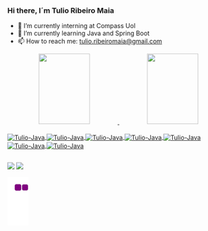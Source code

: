 ### Hi there, I´m Tulio Ribeiro Maia

- 🔭 I’m currently interning at Compass Uol
- 🌱 I’m currently learning Java and Spring Boot
- 📫 How to reach me: tulio.ribeiromaia@gmail.com

<div align="center">
  <a href="https://github.com/tulioribeiromaia">
  <img height="160em" width="48%" src="https://github-readme-stats.vercel.app/api?username=tulioribeiromaia&show_icons=true&theme=algolia&include_all_commits=true&count_private=true"/>
  <img height="160em" width="48%" src="https://github-readme-stats.vercel.app/api/top-langs/?username=tulioribeiromaia&layout=compact&langs_count=7&theme=algolia"/>
</div>

<div style="display: inline_block"><br>
<img align="center" alt="Tulio-Java" height="40" width="70" src="https://img.shields.io/badge/HTML5-E34F26?style=for-the-badge&logo=html5&logoColor=white">
<img align="center" alt="Tulio-Java" height="40" width="70" src="https://img.shields.io/badge/JavaScript-F7DF1E?style=for-the-badge&logo=javascript&logoColor=black">
<img align="center" alt="Tulio-Java" height="40" width="70" src="https://img.shields.io/badge/CSS3-1572B6?style=for-the-badge&logo=css3&logoColor=white">
<img align="center" alt="Tulio-Java" height="40" width="70" src="https://img.shields.io/badge/Bootstrap-563D7C?style=for-the-badge&logo=bootstrap&logoColor=white">
<img align="center" alt="Tulio-Java" height="40" width="70" src="https://img.shields.io/badge/Java-ED8B00?style=for-the-badge&logo=java&logoColor=white">
<img align="center" alt="Tulio-Java" height="40" width="70" src="https://img.shields.io/badge/Spring-6DB33F?style=for-the-badge&logo=spring&logoColor=white">
<img align="center" alt="Tulio-Java" height="40" width="70" src="https://img.shields.io/badge/MySQL-00000F?style=for-the-badge&logo=mysql&logoColor=white">
</div>

##

<div>
<a href = "mailto:contatotulio.ribeiromaia@gmail.com"><img src="https://img.shields.io/badge/-Gmail-%23333?style=for-the-badge&logo=gmail&logoColor=white" target="_blank"></a>
<a href="https://www.linkedin.com/in/tulioribeiromaia" target="_blank"><img src="https://img.shields.io/badge/-LinkedIn-%230077B5?style=for-the-badge&logo=linkedin&logoColor=white" target="_blank"></a>
</div>

![Snake animation](https://github.com/tulioribeiromaia/tulioribeiromaia/blob/output/github-contribution-grid-snake.gif)
